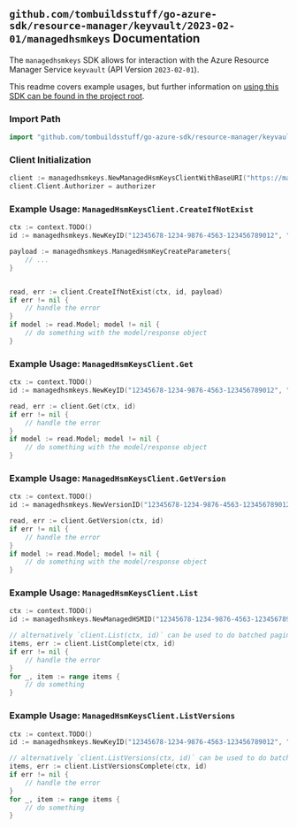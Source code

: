 
## `github.com/tombuildsstuff/go-azure-sdk/resource-manager/keyvault/2023-02-01/managedhsmkeys` Documentation

The `managedhsmkeys` SDK allows for interaction with the Azure Resource Manager Service `keyvault` (API Version `2023-02-01`).

This readme covers example usages, but further information on [using this SDK can be found in the project root](https://github.com/tombuildsstuff/go-azure-sdk/tree/main/docs).

### Import Path

```go
import "github.com/tombuildsstuff/go-azure-sdk/resource-manager/keyvault/2023-02-01/managedhsmkeys"
```


### Client Initialization

```go
client := managedhsmkeys.NewManagedHsmKeysClientWithBaseURI("https://management.azure.com")
client.Client.Authorizer = authorizer
```


### Example Usage: `ManagedHsmKeysClient.CreateIfNotExist`

```go
ctx := context.TODO()
id := managedhsmkeys.NewKeyID("12345678-1234-9876-4563-123456789012", "example-resource-group", "managedHSMValue", "keyValue")

payload := managedhsmkeys.ManagedHsmKeyCreateParameters{
	// ...
}


read, err := client.CreateIfNotExist(ctx, id, payload)
if err != nil {
	// handle the error
}
if model := read.Model; model != nil {
	// do something with the model/response object
}
```


### Example Usage: `ManagedHsmKeysClient.Get`

```go
ctx := context.TODO()
id := managedhsmkeys.NewKeyID("12345678-1234-9876-4563-123456789012", "example-resource-group", "managedHSMValue", "keyValue")

read, err := client.Get(ctx, id)
if err != nil {
	// handle the error
}
if model := read.Model; model != nil {
	// do something with the model/response object
}
```


### Example Usage: `ManagedHsmKeysClient.GetVersion`

```go
ctx := context.TODO()
id := managedhsmkeys.NewVersionID("12345678-1234-9876-4563-123456789012", "example-resource-group", "managedHSMValue", "keyValue", "versionValue")

read, err := client.GetVersion(ctx, id)
if err != nil {
	// handle the error
}
if model := read.Model; model != nil {
	// do something with the model/response object
}
```


### Example Usage: `ManagedHsmKeysClient.List`

```go
ctx := context.TODO()
id := managedhsmkeys.NewManagedHSMID("12345678-1234-9876-4563-123456789012", "example-resource-group", "managedHSMValue")

// alternatively `client.List(ctx, id)` can be used to do batched pagination
items, err := client.ListComplete(ctx, id)
if err != nil {
	// handle the error
}
for _, item := range items {
	// do something
}
```


### Example Usage: `ManagedHsmKeysClient.ListVersions`

```go
ctx := context.TODO()
id := managedhsmkeys.NewKeyID("12345678-1234-9876-4563-123456789012", "example-resource-group", "managedHSMValue", "keyValue")

// alternatively `client.ListVersions(ctx, id)` can be used to do batched pagination
items, err := client.ListVersionsComplete(ctx, id)
if err != nil {
	// handle the error
}
for _, item := range items {
	// do something
}
```
